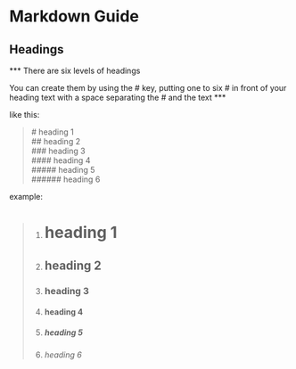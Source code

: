 # Markdown Guide

## Headings

*** There are six levels of headings

You can create them by using the # key, putting one to six # in front of your heading text with a space separating the # and the text ***

like this:
> \# heading 1   
> \## heading 2   
> \### heading 3    
> \#### heading 4   
> \##### heading 5     
> \###### heading 6     
 

example:
> 1. # heading 1 
> 2. ## heading 2
> 3. ### heading 3
> 4. #### heading 4
> 5. ##### heading 5
> 6. ###### heading 6

